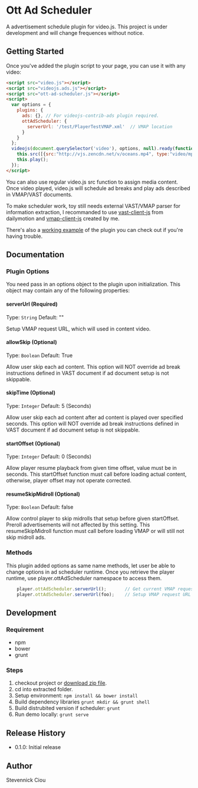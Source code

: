 # Ott Ad Scheduler

A advertisement schedule plugin for video.js.
This project is under development and will change frequences without notice.

## Getting Started

Once you've added the plugin script to your page, you can use it with any video:

```html
<script src="video.js"></script>
<script src="videojs.ads.js"></script>
<script src="ott-ad-scheduler.js"></script>
<script>
  var options = {
    plugins: {
      ads: {}, // For videojs-contrib-ads plugin required.
      ottAdScheduler: {
        serverUrl: '/test/PlayerTestVMAP.xml'  // VMAP location
      }
    }
  };
  videojs(document.querySelector('video'), options, null).ready(function() {
    this.src([{src:"http://vjs.zencdn.net/v/oceans.mp4", type:"video/mp4"}]);
    this.play();
  });
</script>
```

You can also use regular video.js src function to assign media content. Once video played, video.js will schedule ad breaks and play ads described in VMAP/VAST documents.

To make scheduler work, toy still needs external VAST/VMAP parser for information extraction, I recommanded to use [vast-client-js](https://github.com/dailymotion/vast-client-js) from dailymotion and [vmap-client-js](https://github.com/stevennick/vmap-client-js) created by me.

There's also a [working example](example.html) of the plugin you can check out if you're having trouble.

## Documentation
### Plugin Options

You need pass in an options object to the plugin upon initialization. This
object may contain any of the following properties:

#### serverUrl (Required)
Type: `String`
Default: ""

Setup VMAP request URL, which will used in content video.

#### allowSkip (Optional)
Type: `Boolean`
Default: True

Allow user skip each ad content. This option will NOT override ad break instructions defined in VAST document if ad document setup is not skippable.

#### skipTime (Optional)
Type: `Integer`
Default: 5 (Seconds)

Allow user skip each ad content after ad content is played over specified seconds. This option will NOT override ad break instructions defined in VAST document if ad document setup is not skippable.

#### startOffset (Optional)
Type: `Integer`
Default: 0 (Seconds)

Allow player resume playback from given time offset, value must be in seconds. This startOffset function must call before loading actual content, otherwise, player offset may not operate corrected.

#### resumeSkipMidroll (Optional)
Type: `Boolean`
Default: false

Allow control player to skip midrolls that setup before given startOffset. Preroll advertisements will not affected by this setting. This resumeSkipMidroll function must call before loading VMAP or will still not skip midroll ads.

### Methods

This plugin added options as same name methods, let user be able to change options in ad scheduler runtime. Once you retrieve the player runtime, use player.ottAdScheduler namespace to access them.

```javascript
    player.ottAdScheduler.serverUrl();       // Get current VMAP request URL
    player.ottAdScheduler.serverUrl(foo);    // Setup VMAP request URL as foo
```

## Development
### Requirement
* npm
* bower
* grunt

### Steps
1. checkout project or [download zip file](archive/master.zip).
2. cd into extracted folder.
3. Setup environment:
`npm install && bower install`
4. Build dependency libraries
`grunt mkdir && grunt shell`
5. Build distrubited version if scheduler:
`grunt`
6. Run demo locally:
`grunt serve`

## Release History
 - 0.1.0: Initial release

## Author
Stevennick Ciou
